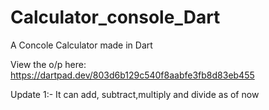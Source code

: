 # Calculator_console_Dart
 A Concole Calculator made in Dart

View the o/p here: https://dartpad.dev/803d6b129c540f8aabfe3fb8d83eb455

Update 1:-
It can add, subtract,multiply and divide as of now
